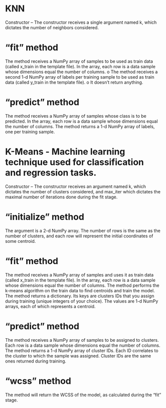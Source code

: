 # KNN
Constructor – The constructor receives a single argument named k, which dictates the
number of neighbors considered.


# “fit” method
 The method receives a NumPy array of samples to be used as train data (called
x_train in the template file). In the array, each row is a data sample whose
dimensions equal the number of columns.
o The method receives a second 1-d NumPy array of labels per training sample to
be used as train data (called y_train in the template file).
o It doesn’t return anything.

# “predict” method
The method receives a NumPy array of samples whose class is to be predicted. In
the array, each row is a data sample whose dimensions equal the number of
columns.
The method returns a 1-d NumPy array of labels, one per training sample.


# K-Means - Machine learning technique used for classification and regression tasks.
Constructor – The constructor receives an argument named k, which dictates the
number of clusters considered, and max_iter which dictates the maximal number of
iterations done during the fit stage.

# “initialize” method
The argument is a 2-d NumPy array. The number of rows is the same as the number of clusters, and each
row will represent the initial coordinates of some centroid.

# “fit” method
The method receives a NumPy array of samples and uses it as train data (called
x_train in the template file). In the array, each row is a data sample whose
dimensions equal the number of columns. The method performs the k-means
algorithm on the train data to find centroids and train the model.
The method returns a dictionary. Its keys are clusters IDs that you assign during
training (unique integers of your choice). The values are 1-d NumPy arrays, each
of which represents a centroid.

# “predict” method
The method receives a NumPy array of samples to be assigned to clusters. Each
row is a data sample whose dimensions equal the number of columns.
The method returns a 1-d NumPy array of cluster IDs. Each ID correlates to the
cluster to which the sample was assigned. Cluster IDs are the same ones
returned during training.

# “wcss” method
The method will return the WCSS of the model, as calculated during
the “fit” stage.



